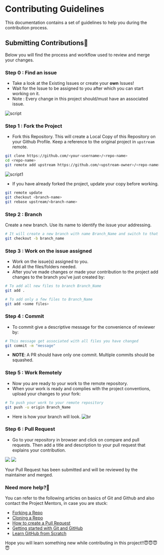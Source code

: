 # Contributing Guidelines

This documentation contains a set of guidelines to help you during the contribution process.

## Submitting Contributions👩‍

Below you will find the process and workflow used to review and merge your changes.

### Step 0 : Find an issue

- Take a look at the Existing Issues or create your **own** Issues!
- Wait for the Issue to be assigned to you after which you can start working on it.
- Note : Every change in this project should/must have an associated issue.

![script](https://github.com/akshitagupta15june/Face-X/blob/master/.github/user/issue.jpeg)

### Step 1 : Fork the Project

- Fork this Repository. This will create a Local Copy of this Repository on your Github Profile.
Keep a reference to the original project in `upstream` remote.  

```bash
git clone https://github.com/<your-username>/<repo-name>  
cd <repo-name>  
git remote add upstream https://github.com/<upstream-owner>/<repo-name>  
```  
![script1](https://github.com/akshitagupta15june/Face-X/blob/master/.github/user/fork.jpeg)  


- If you have already forked the project, update your copy before working.

```bash
git remote update
git checkout <branch-name>
git rebase upstream/<branch-name>
```  



### Step 2 : Branch

Create a new branch. Use its name to identify the issue your addressing.

```bash
# It will create a new branch with name Branch_Name and switch to that branch 
git checkout -b branch_name
```

### Step 3 : Work on the issue assigned

- Work on the issue(s) assigned to you.
- Add all the files/folders needed.
- After you've made changes or made your contribution to the project add changes to the branch you've just created by:

```bash  
# To add all new files to branch Branch_Name  
git add .  

# To add only a few files to Branch_Name
git add <some files>
```

### Step 4 : Commit

- To commit give a descriptive message for the convenience of reviewer by:

```bash
# This message get associated with all files you have changed  
git commit -m "message"  
```

- **NOTE**: A PR should have only one commit. Multiple commits should be squashed.

### Step 5 : Work Remotely

- Now you are ready to your work to the remote repository.
- When your work is ready and complies with the project conventions, upload your changes to your fork:

```bash  
# To push your work to your remote repository
git push -u origin Branch_Name
```
- Here is how your branch will look.
![br](https://github.com/akshitagupta15june/Face-X/blob/master/.github/user/branch.jpeg) 

### Step 6 : Pull Request

- Go to your repository in browser and click on compare and pull requests.
Then add a title and description to your pull request that explains your contribution.  
<img src="https://github.com/akshitagupta15june/Face-X/blob/master/.github/user/compare.jpeg">
<img src="https://github.com/akshitagupta15june/Face-X/blob/master/.github/user/comment.jpeg">


Your Pull Request has been submitted and will be reviewed by the maintainer and merged.



### Need more help?🤔

You can refer to the following articles on basics of Git and Github and also contact the Project Mentors,
in case you are stuck:

- [Forking a Repo](https://help.github.com/en/github/getting-started-with-github/fork-a-repo)
- [Cloning a Repo](https://help.github.com/en/desktop/contributing-to-projects/creating-an-issue-or-pull-request)
- [How to create a Pull Request](https://opensource.com/article/19/7/create-pull-request-github)
- [Getting started with Git and GitHub](https://towardsdatascience.com/getting-started-with-git-and-github-6fcd0f2d4ac6)
- [Learn GitHub from Scratch](https://lab.github.com/githubtraining/introduction-to-github)


Hope you will learn something new while contributing in this project!!😇😇😇😇
